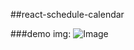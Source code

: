 ##react-schedule-calendar

###demo img:
![Image](https://github.com/chocolateonly/react-schedule-calendar/tree/master/example/img/demo.jpg)